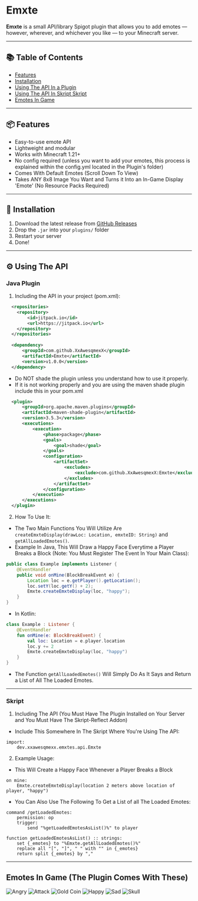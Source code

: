 # Emxte
**Emxte** is a small API/library Spigot plugin that allows you to add emotes — however, wherever, and whichever you like — to your Minecraft server.

---

## 📚 Table of Contents
- [Features](#-features)
- [Installation](#-installation)
- [Using The API In a Plugin](#️-using-the-api)
- [Using The API In Skript Skript](#skript)
- [Emotes In Game](#emotes-in-game)

---

## 📦 Features

- Easy-to-use emote API
- Lightweight and modular
- Works with Minecraft 1.21+
- No config required (unless you want to add your emotes, this process is explained within the config.yml located in the Plugin's folder)
- Comes With Default Emotes (Scroll Down To View)
- Takes ANY 8x8 Image You Want and Turns it Into an In-Game Display 'Emote' (No Resource Packs Required)

---

## 🔧 Installation

1. Download the latest release from [GitHub Releases](https://github.com/XxAwesqmexX/Emxte/releases)
2. Drop the `.jar` into your `plugins/` folder
3. Restart your server
4. Done!

---

## ⚙️ Using The API

### Java Plugin

1. Including the API in your project (pom.xml):
```xml
  <repositories>
    <repository>
        <id>jitpack.io</id>
        <url>https://jitpack.io</url>
    </repository>
  </repositories>
  
  <dependency>
      <groupId>com.github.XxAwesqmexX</groupId>
      <artifactId>Emxte</artifactId>
      <version>v1.0.0</version>
  </dependency>
```
- Do NOT shade the plugin unless you understand how to use it properly.
- If it is not working properly and you are using the maven shade plugin include this in your pom.xml
```xml
  <plugin>
      <groupId>org.apache.maven.plugins</groupId>
      <artifactId>maven-shade-plugin</artifactId>
      <version>3.5.3</version>
      <executions>
          <execution>
              <phase>package</phase>
              <goals>
                  <goal>shade</goal>
              </goals>
              <configuration>
                  <artifactSet>
                      <excludes>
                          <exclude>com.github.XxAwesqmexX:Emxte</exclude>
                      </excludes>
                  </artifactSet>
              </configuration>
          </execution>
      </executions>
  </plugin>
```
2. How To Use It:
- The Two Main Functions You Will Utilize Are `createEmxteDisplay(drawLoc: Location, emxteID: String)` and `getAllLoadedEmotes()`.
- Example In Java, This Will Draw a Happy Face Everytime a Player Breaks a Block (Note: You Must Register The Event In Your Main Class):
```java
public class Example implements Listener {
    @EventHandler
    public void onMine(BlockBreakEvent e) {
        Location loc = e.getPlayer().getLocation();
        loc.setY(loc.getY() + 2);
        Emxte.createEmxteDisplay(loc, "happy");
    }
}
```
- In Kotlin:
```kt
class Example : Listener {
    @EventHandler
    fun onMine(e: BlockBreakEvent) {
        val loc: Location = e.player.location
        loc.y += 2
        Emxte.createEmxteDisplay(loc, "happy")
    }
}
```
- The Function `getAllLoadedEmotes()` Will Simply Do As It Says and Return a List of All The Loaded Emotes.
---
### Skript

1. Including The API (You Must Have The Plugin Installed on Your Server and You Must Have The Skript-Reflect Addon)
- Include This Somewhere In The Skript Where You're Using The API:
```
import:
    dev.xxawesqmexx.emxtes.api.Emxte
```
2. Example Usage:
- This Will Create a Happy Face Whenever a Player Breaks a Block
```
on mine:
    Emxte.createEmxteDisplay(location 2 meters above location of player, "happy")
```
- You Can Also Use The Following To Get a List of all The Loaded Emotes:
```
command /getLoadedEmotes:
    permission: op
    trigger:
        send "%getLoadedEmotesAsList()%" to player

function getLoadedEmotesAsList() :: strings:
    set {_emotes} to "%Emxte.getAllLoadedEmotes()%"
    replace all "[", "]", " " with "" in {_emotes}
    return split {_emotes} by ","
```

---

## Emotes In Game (The Plugin Comes With These)
![Angry](GitHubImages/angry.png)   ![Attack](GitHubImages/attack.png)   ![Gold Coin](GitHubImages/gold_coin.png)
![Happy](GitHubImages/happy.png)   ![Sad](GitHubImages/sad.png)   ![Skull](GitHubImages/skull.png)
